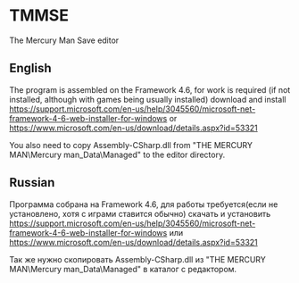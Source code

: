 # TMMSE
The Mercury Man Save editor

English
-------------------------------------------------------------------------------
The program is assembled on the Framework 4.6, for work is required (if not installed, although with games being usually installed) download and install
https://support.microsoft.com/en-us/help/3045560/microsoft-net-framework-4-6-web-installer-for-windows
or https://www.microsoft.com/en-us/download/details.aspx?id=53321

You also need to copy Assembly-CSharp.dll from "THE MERCURY MAN\Mercury man_Data\Managed\" to the editor directory.





Russian
-------------------------------------------------------------------------------
Программа собрана на Framework 4.6, для работы требуется(если не установлено, хотя с играми ставится обычно) скачать и установить 
https://support.microsoft.com/en-us/help/3045560/microsoft-net-framework-4-6-web-installer-for-windows
или https://www.microsoft.com/en-us/download/details.aspx?id=53321

Так же нужно скопировать Assembly-CSharp.dll из "THE MERCURY MAN\Mercury man_Data\Managed\" в каталог с редактором.

